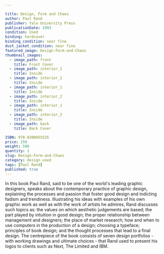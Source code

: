 ```yaml
---

title: Design, Form and Chaos
author: Paul Rand
publisher: Yale University Press
publicationDate: 1993
condition: Used
binding: hardcover
binding_condition: near fine
dust_jacket_condition: near fine
featured_image: Design-Form-and-Chaos
thumbnail_images:
  - image_path: front
    title: Front Cover
  - image_path: interior_1
    title: Inside
  - image_path: interior_2
    title: Inside
  - image_path: interior_1
    title: Inside
  - image_path: interior_2
    title: Inside
  - image_path: interior_1
    title: Inside
  - image_path: interior_2
    title: Inside
  - image_path: back
    title: Back Cover

ISBN: 978-0300055535
price: 150
weight: 500
quantity: 1
slug: Design-Form-and-Chaos
category: design used
tags: [Paul Rand]
published: true
---
```



In this book Paul Rand, said to be one of the world's leading graphic designers, speaks about the contemporary practice of graphic design, explaining the processes and passion that foster good design and indicting fadism and trendiness. Illustrating his ideas with examples of his own graphic work as well as with the work of artists he admires, Rand discusses such topics as: the values on which aesthetic judgements are based; the part played by intuition in good design; the proper relationship between management and designers; the place of market research; how and when to use computers in the production of a design; choosing a typeface; principles of book design; and the thought processes that lead to a final design. The centrepiece of the book consists of seven design portfolios - with working drawings and ultimate choices - that Rand used to present his logos to clients such as Next, The Limited and IBM.